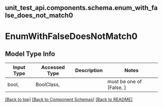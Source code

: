 <a name="top"></a>
## unit_test_api.components.schema.enum_with_false_does_not_match0
# EnumWithFalseDoesNotMatch0

## Model Type Info
Input Type | Accessed Type | Description | Notes
------------ | ------------- | ------------- | -------------
bool,  | BoolClass,  |  | must be one of [False, ] 

[[Back to top]](#top) [[Back to Component Schemas]](../../../README.md#Component-Schemas) [[Back to README]](../../../README.md)